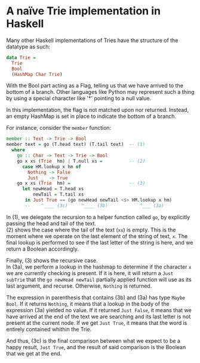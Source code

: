 # A naïve Trie implementation in Haskell

Many other Haskell implementations of Tries have the structure of the datatype as such:

```Haskell
data Trie =
  Trie
  Bool
  (HashMap Char Trie)
```

With the Bool part acting as a Flag, telling us that we have arrived to the bottom of a branch.
Other languages like Python may represent such a thing by using a special character like '\*' pointing to a null value.

In this implementation, the flag is not matched upon nor returned. Instead,
an empty HashMap is set in place to indicate the bottom of a branch.

For instance, consider the `member` function:

```haskell
member :: Text -> Trie -> Bool
member text = go (T.head text) (T.tail text)  -- (1)
  where
    go :: Char -> Text -> Trie -> Bool
    go x xs (Trie  hm) | T.null xs =          -- (2)
      case HM.lookup x hm of
        Nothing -> False
        Just _  -> True
    go x xs (Trie  hm) =                      -- (3)
      let newHead = T.head xs
          newTail = T.tail xs
       in Just True == (go newHead newTail <$> HM.lookup x hm)
       --    ^____ (3c)     ^____ (3b)            ^___ (3a)
```

In (1), we delegate the recursion to a helper function called `go`, by explicitly
passing the head and tail of the text.  
(2) shows the case where the tail of the text (`xs`) is empty. This is the moment where
we operate on the last element of the string of text, `x`. The final lookup is
performed to see if the last letter of the string is here, and we return a Boolean
accordingly.

Finally, (3) shows the recursive case.  
In (3a), we perform a lookup in the hashmap to determine if the character `x` we
are currently checking is present. If it is here, it will return a `Just subTrie`
that the `go newHead newTail` partially applied function will use as its last
argument, and recurse. Otherwise, `Nothing` is returned.

The expression in parenthesis that contains (3b) and (3a) has type
`Maybe Bool`. If it returns `Nothing`, it means that a lookup in the body of the 
expression (3a) yielded no value. If it returned `Just False`, it means that we have
arrived at the end of the text we are searching and its last letter is not present
at the current node. If we get `Just True`, it means that the word is entirely
contained whithin the Trie.

And thus, (3c) is the final comparison between what we expect to be a happy result,
`Just True`, and the result of said comparison is the Boolean that we get at the end.
